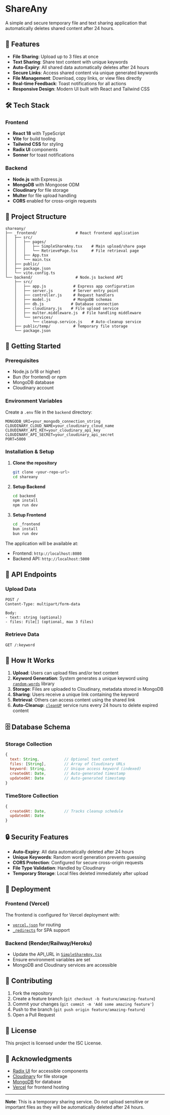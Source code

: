 # ShareAny

A simple and secure temporary file and text sharing application that automatically deletes shared content after 24 hours.

## 🌟 Features

- **File Sharing**: Upload up to 3 files at once
- **Text Sharing**: Share text content with unique keywords
- **Auto-Expiry**: All shared data automatically deletes after 24 hours
- **Secure Links**: Access shared content via unique generated keywords
- **File Management**: Download, copy links, or view files directly
- **Real-time Feedback**: Toast notifications for all actions
- **Responsive Design**: Modern UI built with React and Tailwind CSS

## 🛠️ Tech Stack

### Frontend
- **React 18** with TypeScript
- **Vite** for build tooling
- **Tailwind CSS** for styling
- **Radix UI** components
- **Sonner** for toast notifications

### Backend
- **Node.js** with Express.js
- **MongoDB** with Mongoose ODM
- **Cloudinary** for file storage
- **Multer** for file upload handling
- **CORS** enabled for cross-origin requests

## 📁 Project Structure

```
shareany/
├── _frontend/                 # React frontend application
│   ├── src/
│   │   ├── pages/
│   │   │   ├── SimpleShareAny.tsx    # Main upload/share page
│   │   │   └── RetrievePage.tsx      # File retrieval page
│   │   ├── App.tsx
│   │   └── main.tsx
│   ├── public/
│   ├── package.json
│   └── vite.config.ts
└── backend/                   # Node.js backend API
    ├── src/
    │   ├── app.js            # Express app configuration
    │   ├── server.js         # Server entry point
    │   ├── controller.js     # Request handlers
    │   ├── model.js          # MongoDB schemas
    │   ├── db.js            # Database connection
    │   ├── cloudinary.js    # File upload service
    │   ├── multer.middleware.js  # File handling middleware
    │   └── services/
    │       └── cleanup.service.js    # Auto-cleanup service
    ├── public/temp/          # Temporary file storage
    └── package.json
```

## 🚀 Getting Started

### Prerequisites

- Node.js (v18 or higher)
- Bun (for frontend) or npm
- MongoDB database
- Cloudinary account

### Environment Variables

Create a `.env` file in the `backend` directory:

```env
MONGODB_URI=your_mongodb_connection_string
CLOUDINARY_CLOUD_NAME=your_cloudinary_cloud_name
CLOUDINARY_API_KEY=your_cloudinary_api_key
CLOUDINARY_API_SECRET=your_cloudinary_api_secret
PORT=5000
```

### Installation & Setup

1. **Clone the repository**
   ```bash
   git clone <your-repo-url>
   cd shareany
   ```

2. **Setup Backend**
   ```bash
   cd backend
   npm install
   npm run dev
   ```

3. **Setup Frontend**
   ```bash
   cd _frontend
   bun install
   bun run dev
   ```

The application will be available at:
- Frontend: `http://localhost:8080`
- Backend API: `http://localhost:5000`

## 📖 API Endpoints

### Upload Data
```http
POST /
Content-Type: multipart/form-data

Body:
- text: string (optional)
- files: File[] (optional, max 3 files)
```

### Retrieve Data
```http
GET /:keyword
```

## 🔧 How It Works

1. **Upload**: Users can upload files and/or text content
2. **Keyword Generation**: System generates a unique keyword using [`random-words`](backend/src/model.js) library
3. **Storage**: Files are uploaded to Cloudinary, metadata stored in MongoDB
4. **Sharing**: Users receive a unique link containing the keyword
5. **Retrieval**: Others can access content using the shared link
6. **Auto-Cleanup**: [`cleanUP`](backend/src/services/cleanup.service.js) service runs every 24 hours to delete expired content

## 🗄️ Database Schema

### Storage Collection
```javascript
{
  text: String,           // Optional text content
  files: [String],        // Array of Cloudinary URLs
  keyword: String,        // Unique access keyword (indexed)
  createdAt: Date,        // Auto-generated timestamp
  updatedAt: Date         // Auto-generated timestamp
}
```

### TimeStore Collection
```javascript
{
  createdAt: Date,        // Tracks cleanup schedule
  updatedAt: Date
}
```

## 🔒 Security Features

- **Auto-Expiry**: All data automatically deleted after 24 hours
- **Unique Keywords**: Random word generation prevents guessing
- **CORS Protection**: Configured for secure cross-origin requests
- **File Type Validation**: Handled by Cloudinary
- **Temporary Storage**: Local files deleted immediately after upload

## 🚀 Deployment

### Frontend (Vercel)
The frontend is configured for Vercel deployment with:
- [`vercel.json`](_frontend/vercel.json) for routing
- [`_redirects`](_frontend/public/_redirects) for SPA support

### Backend (Render/Railway/Heroku)
- Update the API_URL in [`SimpleShareAny.tsx`](_frontend/src/pages/SimpleShareAny.tsx)
- Ensure environment variables are set
- MongoDB and Cloudinary services are accessible

## 🤝 Contributing

1. Fork the repository
2. Create a feature branch (`git checkout -b feature/amazing-feature`)
3. Commit your changes (`git commit -m 'Add some amazing feature'`)
4. Push to the branch (`git push origin feature/amazing-feature`)
5. Open a Pull Request

## 📄 License

This project is licensed under the ISC License.

## 🙏 Acknowledgments

- [Radix UI](https://www.radix-ui.com/) for accessible components
- [Cloudinary](https://cloudinary.com/) for file storage
- [MongoDB](https://www.mongodb.com/) for database
- [Vercel](https://vercel.com/) for frontend hosting

---

**Note**: This is a temporary sharing service. Do not upload sensitive or important files as they will be automatically deleted after 24 hours.
